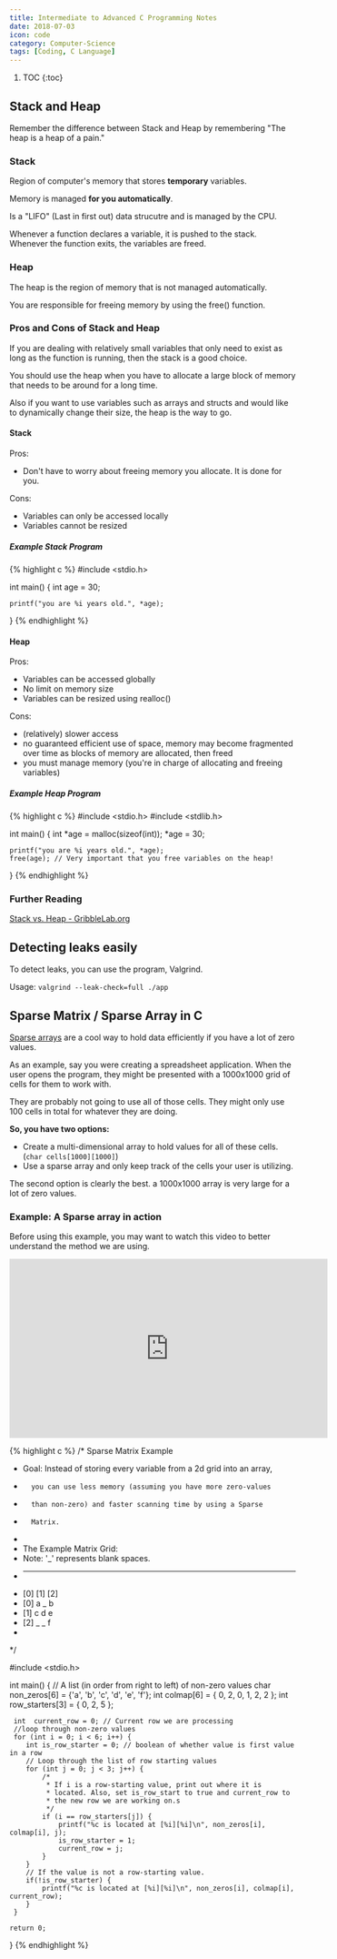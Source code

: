 ```yaml
---
title: Intermediate to Advanced C Programming Notes
date: 2018-07-03
icon: code
category: Computer-Science
tags: [Coding, C Language]
---
```


1. TOC
{:toc}

## Stack and Heap

Remember the difference between Stack and Heap by remembering "The heap is a heap of a pain."

### Stack

Region of computer's memory that stores **temporary** variables.

Memory is managed **for you automatically**.

Is a "LIFO" (Last in first out) data strucutre and is managed by the CPU.

Whenever a function declares a variable, it is pushed to the stack. Whenever the function exits, the variables are freed.

### Heap

The heap is the region of memory that is not managed automatically.

You are responsible for freeing memory by using the free() function.

### Pros and Cons of Stack and Heap

If you are dealing with relatively small variables that only need to exist as long as the function is running, then the stack is a good choice.

You should use the heap when you have to allocate a large block of memory that needs to be around for a long time.

Also if you want to use variables such as arrays and structs and would like to dynamically change their size, the heap is the way to go.

#### Stack

Pros:

- Don't have to worry about freeing memory you allocate. It is done for you.

Cons:

- Variables can only be accessed locally
- Variables cannot be resized

##### Example Stack Program

{% highlight c %}
#include <stdio.h>

int main() {
	int age = 30;

	printf("you are %i years old.", *age);
}
{% endhighlight %}

#### Heap

Pros:

- Variables can be accessed globally
- No limit on memory size
- Variables can be resized using realloc()

Cons:

- (relatively) slower access
- no guaranteed efficient use of space, memory may become fragmented over time as blocks of memory are allocated, then freed
- you must manage memory (you're in charge of allocating and freeing variables)

##### Example Heap Program

{% highlight c %}
#include <stdio.h>
#include <stdlib.h>

int main() {
	int *age = malloc(sizeof(int));
	*age = 30;

	printf("you are %i years old.", *age);
	free(age); // Very important that you free variables on the heap!
}
{% endhighlight %}

### Further Reading

[Stack vs. Heap - GribbleLab.org](https://www.gribblelab.org/CBootCamp/7_Memory_Stack_vs_Heap.html)

## Detecting leaks easily

To detect leaks, you can use the program, Valgrind.

Usage: `valgrind --leak-check=full ./app`

## Sparse Matrix / Sparse Array in C

[Sparse arrays](https://en.wikipedia.org/wiki/Sparse_matrix) are a cool way to hold data efficiently if you have a lot of zero values.

As an example, say you were creating a spreadsheet application. When the user opens the program, they might be presented with a 1000x1000 grid of cells for them to work with.

They are probably not going to use all of those cells. They might only use 100 cells in total for whatever they are doing.

**So, you have two options:**

- Create a multi-dimensional array to hold values for all of these cells. (`char cells[1000][1000]`)
- Use a sparse array and only keep track of the cells your user is utilizing.

The second option is clearly the best. a 1000x1000 array is very large for a lot of zero values.

### Example: A Sparse array in action

Before using this example, you may want to watch this video to better understand the method we are using.

<iframe width="560" height="315" src="https://www.youtube-nocookie.com/embed/Lhef_jxzqCg?rel=0&amp;showinfo=0" frameborder="0" allow="autoplay; encrypted-media" allowfullscreen></iframe>

{% highlight c %}
/* Sparse Matrix Example
 * Goal: Instead of storing every variable from a 2d grid into an array,
 *       you can use less memory (assuming you have more zero-values
 *       than non-zero) and faster scanning time by using a Sparse
 *       Matrix.
 *
 * The Example Matrix Grid:
 * Note: '_' represents blank spaces.
 * ------------------------
 *    [0] [1] [2]
 * [0] a   _   b
 * [1] c   d   e
 * [2] _   _   f
 *
 */

#include <stdio.h>

int main() {
	 // A list (in order from right to left) of non-zero values
	 char non_zeros[6]    = {'a', 'b', 'c', 'd', 'e', 'f'};
	 int  colmap[6]       = { 0,   2,   0,   1,   2,   2 };
	 int  row_starters[3] = { 0,        2,             5 };

	 int  current_row = 0; // Current row we are processing
	 //loop through non-zero values
	 for (int i = 0; i < 6; i++) {
		int is_row_starter = 0; // boolean of whether value is first value in a row
		// Loop through the list of row starting values
		for (int j = 0; j < 3; j++) {
			/*
			 * If i is a row-starting value, print out where it is
			 * located. Also, set is_row_start to true and current_row to
			 * the new row we are working on.s
			 */
			if (i == row_starters[j]) {
				printf("%c is located at [%i][%i]\n", non_zeros[i], colmap[i], j);
				is_row_starter = 1;
				current_row = j;
			}
		}
		// If the value is not a row-starting value.
		if(!is_row_starter) {
			printf("%c is located at [%i][%i]\n", non_zeros[i], colmap[i], current_row);
		}
	 }

	return 0;
}
{% endhighlight %}
